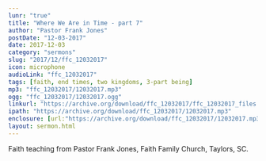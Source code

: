 ```yaml
---
lunr: "true"
title: "Where We Are in Time - part 7"
author: "Pastor Frank Jones"
postDate: "12-03-2017"
date: 2017-12-03
category: "sermons"
slug: "2017/12/ffc_12032017"
icon: microphone
audioLink: "ffc_12032017"
tags: [faith, end times, two kingdoms, 3-part being]
mp3: "ffc_12032017/12032017.mp3"
ogg: "ffc_12032017/12032017.ogg"
linkurl: "https://archive.org/download/ffc_12032017/ffc_12032017_files.xml"
ipath: "https://archive.org/download/ffc_12032017/12032017.mp3"
enclosure: [url:"https://archive.org/download/ffc_12032017/12032017.mp3"]
layout: sermon.html
---
```


Faith teaching from Pastor Frank Jones, Faith Family Church, Taylors, SC.